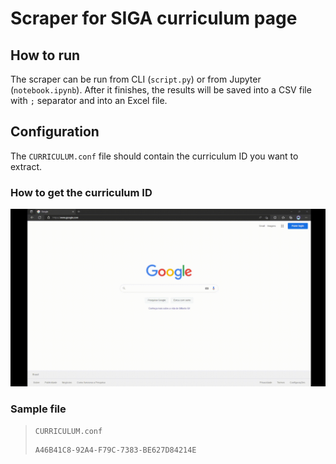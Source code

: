 # Scraper for SIGA curriculum page

## How to run

The scraper can be run from CLI (`script.py`) or from Jupyter (`notebook.ipynb`). After it finishes, the results will be saved into a CSV file with `;` separator and into an Excel file.

## Configuration

The `CURRICULUM.conf` file should contain the curriculum ID you want to extract.

### How to get the curriculum ID

![Curriculum ID](../assets/get_id.gif)

### Sample file

> `CURRICULUM.conf`
>
> ```text
> A46B41C8-92A4-F79C-7383-BE627D84214E
> ```
